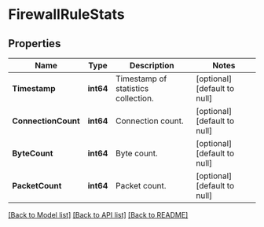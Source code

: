 # FirewallRuleStats

## Properties
Name | Type | Description | Notes
------------ | ------------- | ------------- | -------------
**Timestamp** | **int64** | Timestamp of statistics collection. | [optional] [default to null]
**ConnectionCount** | **int64** | Connection count. | [optional] [default to null]
**ByteCount** | **int64** | Byte count. | [optional] [default to null]
**PacketCount** | **int64** | Packet count. | [optional] [default to null]

[[Back to Model list]](../README.md#documentation-for-models) [[Back to API list]](../README.md#documentation-for-api-endpoints) [[Back to README]](../README.md)

